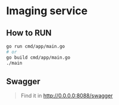 # Imaging service

## How to RUN

```bash
go run cmd/app/main.go
# or
go build cmd/app/main.go
./main
```

## Swagger
> Find it in http://0.0.0.0:8088/swagger
